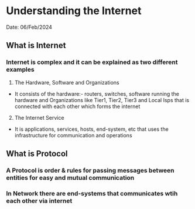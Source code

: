 # Understanding the Internet
Date: 06/Feb/2024
## What is Internet 
### Internet is complex and it can be explained as two different examples 
1. The Hardware, Software and Organizations
- It consists of the hardware:- routers, switches, software running the hardware and Organizations like Tier1, Tier2, Tier3 and Local Isps that is connected with each other which forms the internet
2. The Internet Service
- It is applications, services, hosts, end-system, etc that uses the infrastructure for communication and operations

## What is Protocol
### A Protocol is order & rules for passing messages between entities for easy and mutual communication

### In Network there are end-systems that communicates wtih each other via internet
